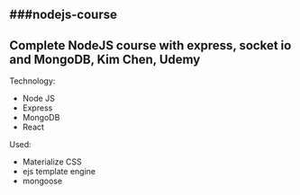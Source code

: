 ###nodejs-course
---
Complete NodeJS course with express, socket io and MongoDB, Kim Chen, Udemy
---

Technology:
- Node JS
- Express
- MongoDB
- React

Used:
- Materialize CSS
- ejs template engine
- mongoose
